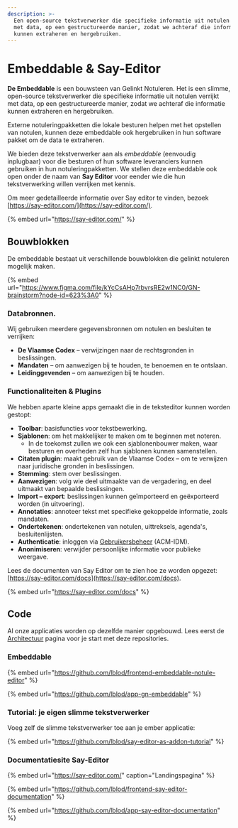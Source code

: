 ```yaml
---
description: >-
  Een open-source tekstverwerker die specifieke informatie uit notulen verrijkt
  met data, op een gestructureerde manier, zodat we achteraf die informatie
  kunnen extraheren en hergebruiken.
---
```


# Embeddable & Say-Editor

**De Embeddable** is een bouwsteen van Gelinkt Notuleren. Het is een slimme, open-source tekstverwerker die specifieke informatie uit notulen verrijkt met data, op een gestructureerde manier, zodat we achteraf die informatie kunnen extraheren en hergebruiken. 

Externe notuleringpakketten die lokale besturen helpen met het opstellen van notulen, kunnen deze embeddable ook hergebruiken in hun software pakket om de data te extraheren.

We bieden deze tekstverwerker aan als _embeddable_ \(eenvoudig inplugbaar\) voor die besturen of hun software leveranciers kunnen gebruiken in hun notuleringpakketten. We stellen deze embeddable ook open onder de naam van **Say Editor** voor eender wie die hun tekstverwerking willen verrijken met kennis.

Om meer gedetailleerde informatie over Say editor te vinden, bezoek [https://say-editor.com/](https://say-editor.com/).

{% embed url="https://say-editor.com/" %}

## Bouwblokken

De embeddable bestaat uit verschillende bouwblokken die gelinkt notuleren mogelijk maken.

{% embed url="https://www.figma.com/file/kYcCsAHp7rbvrsRE2w1NC0/GN-brainstorm?node-id=623%3A0" %}

### Databronnen.

Wij gebruiken meerdere gegevensbronnen om notulen en besluiten te verrijken:

* **De Vlaamse Codex** – verwijzingen naar de rechtsgronden in beslissingen.
* **Mandaten** – om aanwezigen bij te houden, te benoemen en te ontslaan.
* **Leidinggevenden** –  om aanwezigen bij te houden.

### Functionaliteiten & Plugins

We hebben aparte kleine apps gemaakt die in de teksteditor kunnen worden gestopt:

* **Toolbar**: basisfuncties voor tekstbewerking.
* **Sjablonen**: om het makkelijker te maken om te beginnen met noteren.
  * In de toekomst zullen we ook een sjablonenbouwer maken, waar besturen en overheden zelf hun sjablonen kunnen samenstellen.
* **Citaten plugin**: maakt gebruik van de Vlaamse Codex – om te verwijzen naar juridische gronden in beslissingen.
* **Stemming**: stem over beslissingen.
* **Aanwezigen**: volg wie deel uitmaakte van de vergadering, en deel uitmaakt van bepaalde beslissingen.
* **Import – export**: beslissingen kunnen geïmporteerd en geëxporteerd worden \(in uitvoering\).
* **Annotaties**: annoteer tekst met specifieke gekoppelde informatie, zoals mandaten.
* **Ondertekenen**: ondertekenen van notulen, uittreksels, agenda's, besluitenlijsten.
* **Authenticatie**: inloggen via [Gebruikersbeheer](https://gebruikersbeheer.vlaanderen.be/) \(ACM-IDM\).
* **Anonimiseren**: verwijder persoonlijke informatie voor publieke weergave.

Lees de documenten van Say Editor om te zien hoe ze worden opgezet: [https://say-editor.com/docs](https://say-editor.com/docs).

{% embed url="https://say-editor.com/docs" %}



## Code

Al onze applicaties worden op dezelfde manier opgebouwd. Lees eerst de [Architectuur](../../ontwikkeling/architectuur/) pagina voor je start met deze repositories.

### Embeddable

{% embed url="https://github.com/lblod/frontend-embeddable-notule-editor" %}

{% embed url="https://github.com/lblod/app-gn-embeddable" %}

### Tutorial: je eigen slimme tekstverwerker

Voeg zelf de slimme tekstverwerker toe aan je ember applicatie:

{% embed url="https://github.com/lblod/say-editor-as-addon-tutorial" %}

### Documentatiesite Say-Editor

{% embed url="https://say-editor.com/" caption="Landingspagina" %}

{% embed url="https://github.com/lblod/frontend-say-editor-documentation" %}

{% embed url="https://github.com/lblod/app-say-editor-documentation" %}





